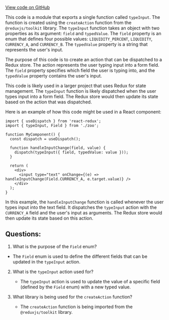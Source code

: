 [View code on GitHub](zoo-labs/zoo/blob/master/core/src/state/burn/actions.ts)

This code is a module that exports a single function called `typeInput`. The function is created using the `createAction` function from the `@reduxjs/toolkit` library. The `typeInput` function takes an object with two properties as its argument: `field` and `typedValue`. The `field` property is an enum that defines four possible values: `LIQUIDITY_PERCENT`, `LIQUIDITY`, `CURRENCY_A`, and `CURRENCY_B`. The `typedValue` property is a string that represents the user's input.

The purpose of this code is to create an action that can be dispatched to a Redux store. The action represents the user typing input into a form field. The `field` property specifies which field the user is typing into, and the `typedValue` property contains the user's input.

This code is likely used in a larger project that uses Redux for state management. The `typeInput` function is likely dispatched when the user types input into a form field. The Redux store would then update its state based on the action that was dispatched.

Here is an example of how this code might be used in a React component:

```
import { useDispatch } from 'react-redux';
import { typeInput, Field } from './zoo';

function MyComponent() {
  const dispatch = useDispatch();

  function handleInputChange(field, value) {
    dispatch(typeInput({ field, typedValue: value }));
  }

  return (
    <div>
      <input type="text" onChange={(e) => handleInputChange(Field.CURRENCY_A, e.target.value)} />
    </div>
  );
}
```

In this example, the `handleInputChange` function is called whenever the user types input into the text field. It dispatches the `typeInput` action with the `CURRENCY_A` field and the user's input as arguments. The Redux store would then update its state based on this action.
## Questions: 
 1. What is the purpose of the `Field` enum?
   - The `Field` enum is used to define the different fields that can be updated in the `typeInput` action.

2. What is the `typeInput` action used for?
   - The `typeInput` action is used to update the value of a specific field (defined by the `Field` enum) with a new typed value.

3. What library is being used for the `createAction` function?
   - The `createAction` function is being imported from the `@reduxjs/toolkit` library.